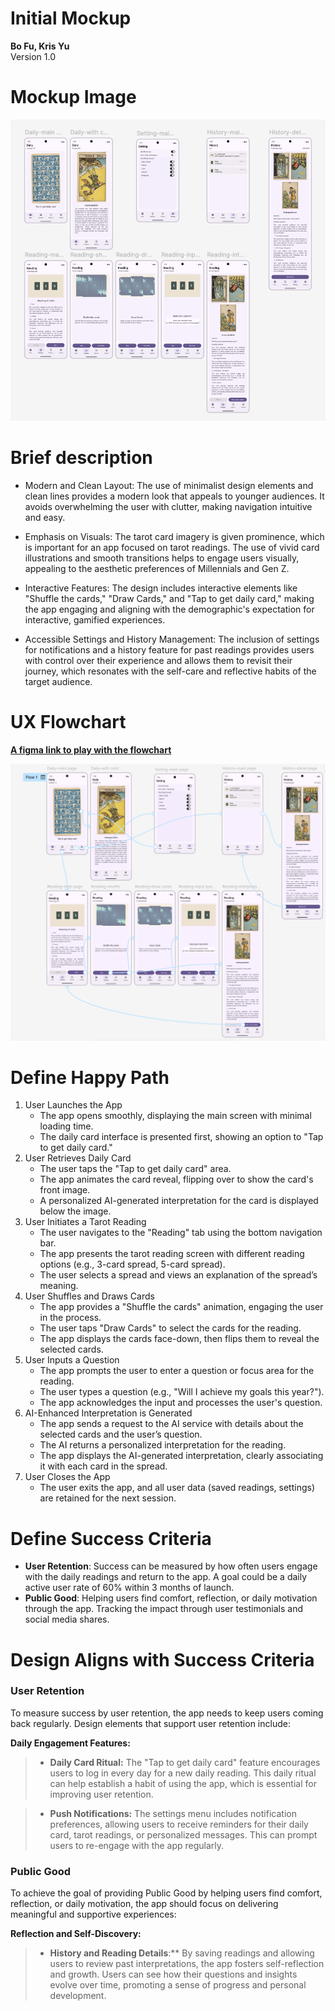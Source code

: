 # Initial Mockup

**Bo Fu, Kris Yu**  
Version 1.0

# Mockup Image
![mockup image](https://raw.githubusercontent.com/kr1s0404/CSS-545-Mobile-Computing/refs/heads/Initial-Mockup/CSS545-InitialMockup/mockup.png)

# Brief description
- Modern and Clean Layout: The use of minimalist design elements and clean lines provides a modern look that appeals to younger audiences. It avoids overwhelming the user with clutter, making navigation intuitive and easy.

- Emphasis on Visuals: The tarot card imagery is given prominence, which is important for an app focused on tarot readings. The use of vivid card illustrations and smooth transitions helps to engage users visually, appealing to the aesthetic preferences of Millennials and Gen Z.

- Interactive Features: The design includes interactive elements like "Shuffle the cards," "Draw Cards," and "Tap to get daily card," making the app engaging and aligning with the demographic's expectation for interactive, gamified experiences.

- Accessible Settings and History Management: The inclusion of settings for notifications and a history feature for past readings provides users with control over their experience and allows them to revisit their journey, which resonates with the self-care and reflective habits of the target audience.

# UX Flowchart 

**[A figma link to play with the flowchart](https://www.figma.com/proto/YQS5PNpNTgdta5AhV98Tqp/DailyTarot?node-id=1-962&node-type=frame&t=IdtdU7BisZsRaArM-1&scaling=scale-down&content-scaling=fixed&page-id=0%3A1&starting-point-node-id=1%3A962)**

![ux flowchart image](
https://raw.githubusercontent.com/kr1s0404/CSS-545-Mobile-Computing/refs/heads/Initial-Mockup/CSS545-InitialMockup/ux-flowchart.png)

# Define Happy Path

1. User Launches the App
    - The app opens smoothly, displaying the main screen with minimal loading time.
    - The daily card interface is presented first, showing an option to "Tap to get daily card."
2. User Retrieves Daily Card
     - The user taps the "Tap to get daily card" area.
    - The app animates the card reveal, flipping over to show the card's front image.
    - A personalized AI-generated interpretation for the card is displayed below the image.
3. User Initiates a Tarot Reading
    - The user navigates to the "Reading" tab using the bottom navigation bar.
    - The app presents the tarot reading screen with different reading options (e.g., 3-card spread, 5-card spread).
    - The user selects a spread and views an explanation of the spread’s meaning.
4. User Shuffles and Draws Cards
    - The app provides a "Shuffle the cards" animation, engaging the user in the process.
    - The user taps "Draw Cards" to select the cards for the reading.
    - The app displays the cards face-down, then flips them to reveal the selected cards.
5. User Inputs a Question
    - The app prompts the user to enter a question or focus area for the reading.
    - The user types a question (e.g., "Will I achieve my goals this year?").
    - The app acknowledges the input and processes the user's question.
6. AI-Enhanced Interpretation is Generated
    - The app sends a request to the AI service with details about the selected cards and the user’s question.
    - The AI returns a personalized interpretation for the reading.
    - The app displays the AI-generated interpretation, clearly associating it with each card in the spread.
7. User Closes the App
    - The user exits the app, and all user data (saved readings, settings) are retained for the next session.

# Define Success Criteria 

- **User Retention**: Success can be measured by how often users engage with the daily readings and return to the app. A goal could be a daily active user rate of 60% within 3 months of launch.
- **Public Good**: Helping users find comfort, reflection, or daily motivation through the app. Tracking the impact through user testimonials and social media shares.

# Design Aligns with Success Criteria

### User Retention
To measure success by user retention, the app needs to keep users coming back regularly. Design elements that support user retention include:

**Daily Engagement Features:**

> - **Daily Card Ritual:** The "Tap to get daily card" feature encourages users to log in every day for a new daily reading. This daily ritual can help establish a habit of using the app, which is essential for improving user retention.

> - **Push Notifications:** The settings menu includes notification preferences, allowing users to receive reminders for their daily card, tarot readings, or personalized messages. This can prompt users to re-engage with the app regularly.

### Public Good
To achieve the goal of providing Public Good by helping users find comfort, reflection, or daily motivation, the app should focus on delivering meaningful and supportive experiences:

**Reflection and Self-Discovery:**

> - **History and Reading Details**:** By saving readings and allowing users to review past interpretations, the app fosters self-reflection and growth. Users can see how their questions and insights evolve over time, promoting a sense of progress and personal development.